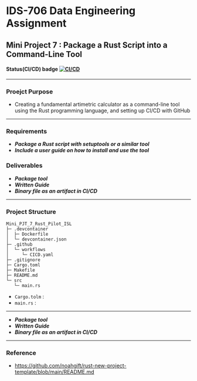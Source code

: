 # IDS-706 Data Engineering Assignment
## Mini Project 7 : Package a Rust Script into a Command-Line Tool

#### Status(CI/CD) badge [![CI/CD](https://github.com/nogibjj/Mini_PJT_7_Rust_Pilot_ISL/actions/workflows/CICD.yaml/badge.svg)](https://github.com/nogibjj/Mini_PJT_7_Rust_Pilot_ISL/actions/workflows/CICD.yaml)
------

### Proejct Purpose

- Creating a fundamental artimetric calculator as a command-line tool using the Rust programming language, and setting up CI/CD with GitHub

-----

### Requirements

* ***Package a Rust script with setuptools or a similar tool***
* ***Include a user guide on how to install and use the tool***

### Deliverables

* ***Package tool***
* ***Written Guide***
* ***Binary file as an artifact in CI/CD***

---------
### Project Structure
```
Mini_PJT_7_Rust_Pilot_ISL
├─ .devcontainer
│  ├─ Dockerfile
│  └─ devcontainer.json
├─ .github
│  └─ workflows
│     └─ CICD.yaml
├─ .gitignore
├─ Cargo.toml
├─ Makefile
├─ README.md
└─ src
   └─ main.rs

```
- `Cargo.tolm` : 
- `main.rs` :
----------

* ***Package tool***
* ***Written Guide***
* ***Binary file as an artifact in CI/CD***

----------
### Reference
* https://github.com/noahgift/rust-new-project-template/blob/main/README.md
